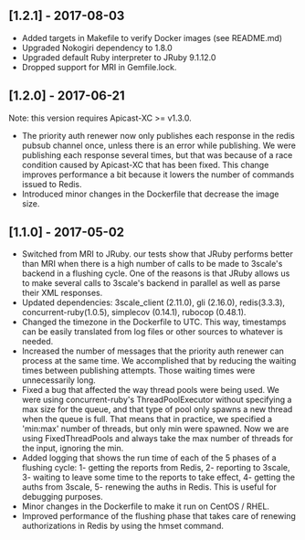 ## [1.2.1] - 2017-08-03

- Added targets in Makefile to verify Docker images (see README.md)
- Upgraded Nokogiri dependency to 1.8.0
- Upgraded default Ruby interpreter to JRuby 9.1.12.0
- Dropped support for MRI in Gemfile.lock.

## [1.2.0] - 2017-06-21

Note: this version requires Apicast-XC >= v1.3.0.

- The priority auth renewer now only publishes each response in the redis
  pubsub channel once, unless there is an error while publishing.
  We were publishing each response several times, but that was because of a
  race condition caused by Apicast-XC that has been fixed. This change improves
  performance a bit because it lowers the number of commands issued to Redis.
- Introduced minor changes in the Dockerfile that decrease the image size.


## [1.1.0] - 2017-05-02
- Switched from MRI to JRuby. our tests show that JRuby performs better than
  MRI when there is a high number of calls to be made to 3scale's backend in a
  flushing cycle. One of the reasons is that JRuby allows us to make several
  calls to 3scale's backend in parallel as well as parse their XML responses.
- Updated dependencies: 3scale_client (2.11.0), gli (2.16.0), redis(3.3.3),
  concurrent-ruby(1.0.5), simplecov (0.14.1), rubocop (0.48.1).
- Changed the timezone in the Dockerfile to UTC. This way, timestamps can be
  easily translated from log files or other sources to whatever is needed.
- Increased the number of messages that the priority auth renewer can process
  at the same time. We accomplished that by reducing the waiting times between
  publishing attempts. Those waiting times were unnecessarily long.
- Fixed a bug that affected the way thread pools were being used. We were using
  concurrent-ruby's ThreadPoolExecutor without specifying a max size for the
  queue, and that type of pool only spawns a new thread when the queue is full.
  That means that in practice, we specified a 'min:max' number of threads, but
  only min were spawned. Now we are using FixedThreadPools and always take
  the max number of threads for the input, ignoring the min.
- Added logging that shows the run time of each of the 5 phases of a
  flushing cycle: 1- getting the reports from Redis, 2- reporting to 3scale,
  3- waiting to leave some time to the reports to take effect, 4- getting the
  auths from 3scale, 5- renewing the auths in Redis. This is useful for
  debugging purposes.
- Minor changes in the Dockerfile to make it run on CentOS / RHEL.
- Improved performance of the flushing phase that takes care of renewing
  authorizations in Redis by using the hmset command.
